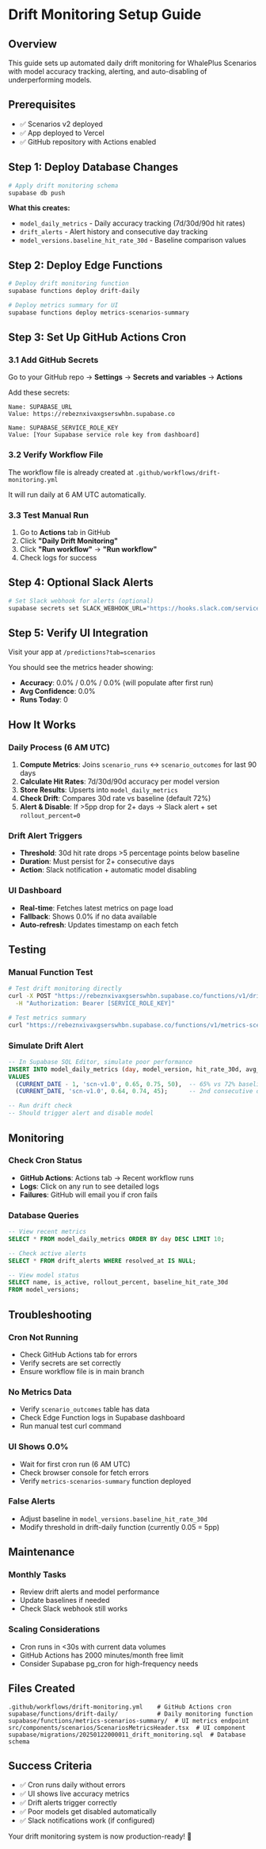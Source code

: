 # Drift Monitoring Setup Guide

## Overview
This guide sets up automated daily drift monitoring for WhalePlus Scenarios with model accuracy tracking, alerting, and auto-disabling of underperforming models.

## Prerequisites
- ✅ Scenarios v2 deployed
- ✅ App deployed to Vercel
- ✅ GitHub repository with Actions enabled

## Step 1: Deploy Database Changes

```bash
# Apply drift monitoring schema
supabase db push
```

**What this creates:**
- `model_daily_metrics` - Daily accuracy tracking (7d/30d/90d hit rates)
- `drift_alerts` - Alert history and consecutive day tracking
- `model_versions.baseline_hit_rate_30d` - Baseline comparison values

## Step 2: Deploy Edge Functions

```bash
# Deploy drift monitoring function
supabase functions deploy drift-daily

# Deploy metrics summary for UI
supabase functions deploy metrics-scenarios-summary
```

## Step 3: Set Up GitHub Actions Cron

### 3.1 Add GitHub Secrets
Go to your GitHub repo → **Settings** → **Secrets and variables** → **Actions**

Add these secrets:
```
Name: SUPABASE_URL
Value: https://rebeznxivaxgserswhbn.supabase.co

Name: SUPABASE_SERVICE_ROLE_KEY  
Value: [Your Supabase service role key from dashboard]
```

### 3.2 Verify Workflow File
The workflow file is already created at `.github/workflows/drift-monitoring.yml`

It will run daily at 6 AM UTC automatically.

### 3.3 Test Manual Run
1. Go to **Actions** tab in GitHub
2. Click **"Daily Drift Monitoring"**
3. Click **"Run workflow"** → **"Run workflow"**
4. Check logs for success

## Step 4: Optional Slack Alerts

```bash
# Set Slack webhook for alerts (optional)
supabase secrets set SLACK_WEBHOOK_URL="https://hooks.slack.com/services/YOUR/WEBHOOK/URL"
```

## Step 5: Verify UI Integration

Visit your app at `/predictions?tab=scenarios`

You should see the metrics header showing:
- **Accuracy**: 0.0% / 0.0% / 0.0% (will populate after first run)
- **Avg Confidence**: 0.0%
- **Runs Today**: 0

## How It Works

### Daily Process (6 AM UTC)
1. **Compute Metrics**: Joins `scenario_runs` ↔ `scenario_outcomes` for last 90 days
2. **Calculate Hit Rates**: 7d/30d/90d accuracy per model version
3. **Store Results**: Upserts into `model_daily_metrics`
4. **Check Drift**: Compares 30d rate vs baseline (default 72%)
5. **Alert & Disable**: If >5pp drop for 2+ days → Slack alert + set `rollout_percent=0`

### Drift Alert Triggers
- **Threshold**: 30d hit rate drops >5 percentage points below baseline
- **Duration**: Must persist for 2+ consecutive days
- **Action**: Slack notification + automatic model disabling

### UI Dashboard
- **Real-time**: Fetches latest metrics on page load
- **Fallback**: Shows 0.0% if no data available
- **Auto-refresh**: Updates timestamp on each fetch

## Testing

### Manual Function Test
```bash
# Test drift monitoring directly
curl -X POST "https://rebeznxivaxgserswhbn.supabase.co/functions/v1/drift-daily" \
  -H "Authorization: Bearer [SERVICE_ROLE_KEY]"

# Test metrics summary
curl "https://rebeznxivaxgserswhbn.supabase.co/functions/v1/metrics-scenarios-summary"
```

### Simulate Drift Alert
```sql
-- In Supabase SQL Editor, simulate poor performance
INSERT INTO model_daily_metrics (day, model_version, hit_rate_30d, avg_confidence, runs) 
VALUES 
  (CURRENT_DATE - 1, 'scn-v1.0', 0.65, 0.75, 50),  -- 65% vs 72% baseline = 7pp drop
  (CURRENT_DATE, 'scn-v1.0', 0.64, 0.74, 45);      -- 2nd consecutive day

-- Run drift check
-- Should trigger alert and disable model
```

## Monitoring

### Check Cron Status
- **GitHub Actions**: Actions tab → Recent workflow runs
- **Logs**: Click on any run to see detailed logs
- **Failures**: GitHub will email you if cron fails

### Database Queries
```sql
-- View recent metrics
SELECT * FROM model_daily_metrics ORDER BY day DESC LIMIT 10;

-- Check active alerts
SELECT * FROM drift_alerts WHERE resolved_at IS NULL;

-- View model status
SELECT name, is_active, rollout_percent, baseline_hit_rate_30d 
FROM model_versions;
```

## Troubleshooting

### Cron Not Running
- Check GitHub Actions tab for errors
- Verify secrets are set correctly
- Ensure workflow file is in main branch

### No Metrics Data
- Verify `scenario_outcomes` table has data
- Check Edge Function logs in Supabase dashboard
- Run manual test curl command

### UI Shows 0.0%
- Wait for first cron run (6 AM UTC)
- Check browser console for fetch errors
- Verify `metrics-scenarios-summary` function deployed

### False Alerts
- Adjust baseline in `model_versions.baseline_hit_rate_30d`
- Modify threshold in drift-daily function (currently 0.05 = 5pp)

## Maintenance

### Monthly Tasks
- Review drift alerts and model performance
- Update baselines if needed
- Check Slack webhook still works

### Scaling Considerations
- Cron runs in <30s with current data volumes
- GitHub Actions has 2000 minutes/month free limit
- Consider Supabase pg_cron for high-frequency needs

## Files Created
```
.github/workflows/drift-monitoring.yml    # GitHub Actions cron
supabase/functions/drift-daily/           # Daily monitoring function  
supabase/functions/metrics-scenarios-summary/  # UI metrics endpoint
src/components/scenarios/ScenariosMetricsHeader.tsx  # UI component
supabase/migrations/20250122000011_drift_monitoring.sql  # Database schema
```

## Success Criteria
- ✅ Cron runs daily without errors
- ✅ UI shows live accuracy metrics  
- ✅ Drift alerts trigger correctly
- ✅ Poor models get disabled automatically
- ✅ Slack notifications work (if configured)

Your drift monitoring system is now production-ready! 🎯